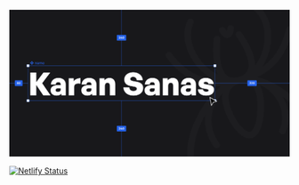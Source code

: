 ![Cover image](/public/og.png)

[![Netlify Status](https://api.netlify.com/api/v1/badges/cafbee54-f2ae-4ec0-b670-3df2deec5bf8/deploy-status)](https://app.netlify.com/sites/psiderman/deploys)
